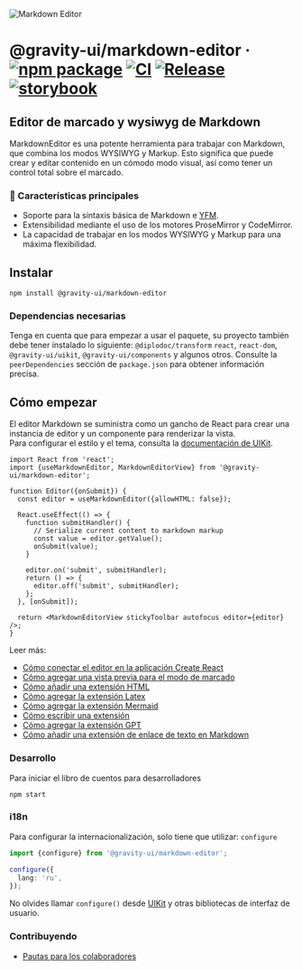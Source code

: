 ![Markdown Editor](https://github.com/user-attachments/assets/0b4e5f65-54cf-475f-9c68-557a4e9edb46)

# @gravity-ui/markdown-editor &middot; [![npm package](https://img.shields.io/npm/v/@gravity-ui/markdown-editor)](https://www.npmjs.com/package/@gravity-ui/markdown-editor) [![CI](https://img.shields.io/github/actions/workflow/status/gravity-ui/markdown-editor/ci.yml?branch=main&label=CI)](https://github.com/gravity-ui/markdown-editor/actions/workflows/ci.yml?query=branch:main) [![Release](https://img.shields.io/github/actions/workflow/status/gravity-ui/markdown-editor/release.yml?branch=main&label=Release)](https://github.com/gravity-ui/markdown-editor/actions/workflows/release.yml?query=branch:main) [![storybook](https://img.shields.io/badge/Storybook-deployed-ff4685)](https://preview.gravity-ui.com/md-editor/)

## Editor de marcado y wysiwyg de Markdown

MarkdownEditor es una potente herramienta para trabajar con Markdown, que combina los modos WYSIWYG y Markup. Esto significa que puede crear y editar contenido en un cómodo modo visual, así como tener un control total sobre el marcado.

### 🔧 Características principales

- Soporte para la sintaxis básica de Markdown e [YFM](https://ydocs.tech).
- Extensibilidad mediante el uso de los motores ProseMirror y CodeMirror.
- La capacidad de trabajar en los modos WYSIWYG y Markup para una máxima flexibilidad.

## Instalar

```shell
npm install @gravity-ui/markdown-editor
```

### Dependencias necesarias

Tenga en cuenta que para empezar a usar el paquete, su proyecto también debe tener instalado lo siguiente: `@diplodoc/transform` `react`, `react-dom`, `@gravity-ui/uikit`, `@gravity-ui/components` y algunos otros. Consulte la `peerDependencies` sección de `package.json` para obtener información precisa.

## Cómo empezar

El editor Markdown se suministra como un gancho de React para crear una instancia de editor y un componente para renderizar la vista. \
Para configurar el estilo y el tema, consulta la [documentación de UIKit](https://github.com/gravity-ui/uikit?tab=readme-ov-file#styles).

```tsx
import React from 'react';
import {useMarkdownEditor, MarkdownEditorView} from '@gravity-ui/markdown-editor';

function Editor({onSubmit}) {
  const editor = useMarkdownEditor({allowHTML: false});

  React.useEffect(() => {
    function submitHandler() {
      // Serialize current content to markdown markup
      const value = editor.getValue();
      onSubmit(value);
    }

    editor.on('submit', submitHandler);
    return () => {
      editor.off('submit', submitHandler);
    };
  }, [onSubmit]);

  return <MarkdownEditorView stickyToolbar autofocus editor={editor} />;
}
```

Leer más:

- [Cómo conectar el editor en la aplicación Create React](https://preview.gravity-ui.com/md-editor/?path=/docs/docs-getting-started-create-react-app--docs)
- [Cómo agregar una vista previa para el modo de marcado](https://preview.gravity-ui.com/md-editor/?path=/docs/docs-getting-started-preview--docs)
- [Cómo añadir una extensión HTML](https://preview.gravity-ui.com/md-editor/?path=/docs/docs-extensions-html-block--docs)
- [Cómo agregar la extensión Latex](https://preview.gravity-ui.com/md-editor/?path=/docs/docs-extensions-latex-extension--docs)
- [Cómo agregar la extensión Mermaid](https://preview.gravity-ui.com/md-editor/?path=/docs/docs-extensions-mermaid-extension--docs)
- [Cómo escribir una extensión](https://preview.gravity-ui.com/md-editor/?path=/docs/docs-develop-extension-creation--docs)
- [Cómo agregar la extensión GPT](https://preview.gravity-ui.com/md-editor/?path=/docs/docs-extensions-gpt--docs)
- [Cómo añadir una extensión de enlace de texto en Markdown](https://preview.gravity-ui.com/md-editor/?path=/docs/docs-develop-extension-with-popup--docs)

### Desarrollo

Para iniciar el libro de cuentos para desarrolladores

```shell
npm start
```

### i18n

Para configurar la internacionalización, solo tiene que utilizar: `configure`

```typescript
import {configure} from '@gravity-ui/markdown-editor';

configure({
  lang: 'ru',
});
```

No olvides llamar `configure()` desde [UIKit](https://github.com/gravity-ui/uikit?tab=readme-ov-file#i18n) y otras bibliotecas de interfaz de usuario.

### Contribuyendo

- [Pautas para los colaboradores](https://preview.gravity-ui.com/md-editor/?path=/docs/docs-contributing--docs)
